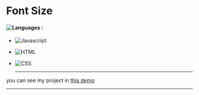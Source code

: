 # Font Size
#### ![Languages](https://img.shields.io/github/languages/count/zeynab-jalalian/Font-Size) :
 - ![Javascript](https://img.shields.io/badge/javascript-yellow)
 - ![HTML](https://img.shields.io/badge/Html-orange)
 - ![CSS](https://img.shields.io/badge/Css-blue)
   
   ---
 you can see my project in [this demo](https://zeynab-jalalian.github.io/Font-Size/)
  ___
